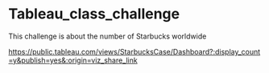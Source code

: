 # Tableau_class_challenge

This challenge is about the number of Starbucks worldwide

https://public.tableau.com/views/StarbucksCase/Dashboard?:display_count=y&publish=yes&:origin=viz_share_link
